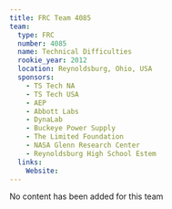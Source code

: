 ```yaml
---
title: FRC Team 4085
team:
  type: FRC
  number: 4085
  name: Technical Difficulties
  rookie_year: 2012
  location: Reynoldsburg, Ohio, USA
  sponsors:
    - TS Tech NA
    - TS Tech USA
    - AEP
    - Abbott Labs
    - DynaLab
    - Buckeye Power Supply
    - The Limited Foundation
    - NASA Glenn Research Center
    - Reynoldsburg High School Estem
  links:
    Website: 
---
```

No content has been added for this team